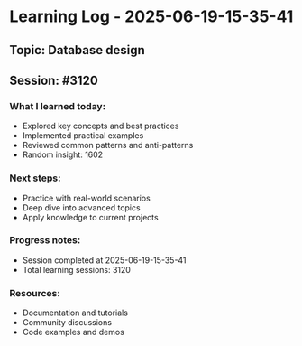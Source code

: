 # Learning Log - 2025-06-19-15-35-41

## Topic: Database design
## Session: #3120

### What I learned today:
- Explored key concepts and best practices
- Implemented practical examples  
- Reviewed common patterns and anti-patterns
- Random insight: 1602

### Next steps:
- Practice with real-world scenarios
- Deep dive into advanced topics
- Apply knowledge to current projects

### Progress notes:
- Session completed at 2025-06-19-15-35-41
- Total learning sessions: 3120

### Resources:
- Documentation and tutorials
- Community discussions
- Code examples and demos
